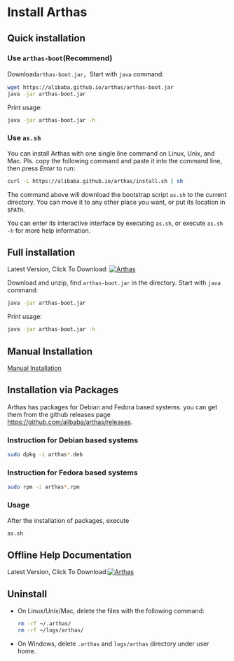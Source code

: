 Install Arthas
==============

## Quick installation


### Use `arthas-boot`(Recommend)

Download`arthas-boot.jar`，Start with `java` command:

```bash
wget https://alibaba.github.io/arthas/arthas-boot.jar
java -jar arthas-boot.jar
```

Print usage:

```bash
java -jar arthas-boot.jar -h
```


### Use `as.sh`

You can install Arthas with one single line command on Linux, Unix, and Mac. Pls. copy the following command and paste it into the command line, then press *Enter* to run:

```bash
curl -L https://alibaba.github.io/arthas/install.sh | sh
```

The command above will download the bootstrap script `as.sh` to the current directory. You can move it to any other place you want, or put its location in `$PATH`.

You can enter its interactive interface by executing `as.sh`, or execute `as.sh -h` for more help information.


## Full installation

Latest Version, Click To Download: [![Arthas](https://img.shields.io/maven-central/v/com.taobao.arthas/arthas-packaging.svg?style=flat-square "Arthas")](http://repository.sonatype.org/service/local/artifact/maven/redirect?r=central-proxy&g=com.taobao.arthas&a=arthas-packaging&e=zip&c=doc&v=LATEST)

Download and unzip, find `arthas-boot.jar` in the directory. Start with `java` command:

```bash
java -jar arthas-boot.jar
```

Print usage:

```bash
java -jar arthas-boot.jar -h
```

## Manual Installation

[Manual Installation](manual-install.md)


## Installation via Packages 

Arthas has packages for Debian and Fedora based systems.
you can get them from the github releases page https://github.com/alibaba/arthas/releases.

### Instruction for Debian based systems 

```bash
sudo dpkg -i arthas*.deb
```
### Instruction for Fedora based systems 

```bash
sudo rpm -i arthas*.rpm
```

### Usage

After the installation of packages, execute 

```bash
as.sh
```

## Offline Help Documentation

Latest Version, Click To Download:[![Arthas](https://img.shields.io/maven-central/v/com.taobao.arthas/arthas-packaging.svg?style=flat-square "Arthas")](https://github.com/alibaba/arthas/releases/download/arthas-all-3.0.5/arthas-3.0.5-doc.zip)


## Uninstall

* On Linux/Unix/Mac, delete the files with the following command:

    ```bash
    rm -rf ~/.arthas/
    rm -rf ~/logs/arthas/
    ```

* On Windows, delete `.arthas` and `logs/arthas` directory under user home.
